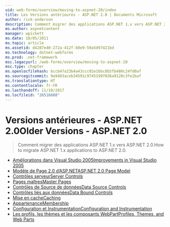 ```yaml
---
uid: web-forms/overview/moving-to-aspnet-20/index
title: Les Versions antérieures - ASP.NET 2.0 | Documents Microsoft
author: rick-anderson
description: Comment migrer des applications ASP.NET 1.x vers ASP.NET 2.0.
ms.author: aspnetcontent
manager: wpickett
ms.date: 10/05/2011
ms.topic: article
ms.assetid: d4287e40-272a-412f-b0e9-59a5d97421bd
ms.technology: dotnet-webforms
ms.prod: .net-framework
msc.legacyurl: /web-forms/overview/moving-to-aspnet-20
msc.type: chapter
ms.openlocfilehash: bccb47a23b4a43ccc02e1bbc8b5fb480c24fd0af
ms.sourcegitcommit: 9a9483aceb34591c97451997036a9120c3fe2baf
ms.translationtype: HT
ms.contentlocale: fr-FR
ms.lasthandoff: 11/10/2017
ms.locfileid: "26516688"
---
```

<a name="older-versions---aspnet-20"></a><span data-ttu-id="8c3f3-103">Versions antérieures - ASP.NET 2.0</span><span class="sxs-lookup"><span data-stu-id="8c3f3-103">Older Versions - ASP.NET 2.0</span></span>
====================
> <span data-ttu-id="8c3f3-104">Comment migrer des applications ASP.NET 1.x vers ASP.NET 2.0.</span><span class="sxs-lookup"><span data-stu-id="8c3f3-104">How to migrate ASP.NET 1.x applications to ASP.NET 2.0.</span></span>


- [<span data-ttu-id="8c3f3-105">Améliorations dans Visual Studio 2005</span><span class="sxs-lookup"><span data-stu-id="8c3f3-105">Improvements in Visual Studio 2005</span></span>](improvements-in-visual-studio-2005.md)
- [<span data-ttu-id="8c3f3-106">Modèle de Page 2.0 d’ASP.NET</span><span class="sxs-lookup"><span data-stu-id="8c3f3-106">ASP.NET 2.0 Page Model</span></span>](the-asp-net-2-0-page-model.md)
- [<span data-ttu-id="8c3f3-107">Contrôles serveur</span><span class="sxs-lookup"><span data-stu-id="8c3f3-107">Server Controls</span></span>](server-controls.md)
- [<span data-ttu-id="8c3f3-108">Pages maîtres</span><span class="sxs-lookup"><span data-stu-id="8c3f3-108">Master Pages</span></span>](master-pages.md)
- [<span data-ttu-id="8c3f3-109">Contrôles de Source de données</span><span class="sxs-lookup"><span data-stu-id="8c3f3-109">Data Source Controls</span></span>](data-source-controls.md)
- [<span data-ttu-id="8c3f3-110">Contrôles liés aux données</span><span class="sxs-lookup"><span data-stu-id="8c3f3-110">Data Bound Controls</span></span>](data-bound-controls.md)
- [<span data-ttu-id="8c3f3-111">Mise en cache</span><span class="sxs-lookup"><span data-stu-id="8c3f3-111">Caching</span></span>](caching.md)
- [<span data-ttu-id="8c3f3-112">Appartenance</span><span class="sxs-lookup"><span data-stu-id="8c3f3-112">Membership</span></span>](membership.md)
- [<span data-ttu-id="8c3f3-113">Configuration et Instrumentation</span><span class="sxs-lookup"><span data-stu-id="8c3f3-113">Configuration and Instrumentation</span></span>](configuration-and-instrumentation.md)
- [<span data-ttu-id="8c3f3-114">Les profils, les thèmes et les composants WebPart</span><span class="sxs-lookup"><span data-stu-id="8c3f3-114">Profiles, Themes, and Web Parts</span></span>](profiles-themes-and-web-parts.md)
